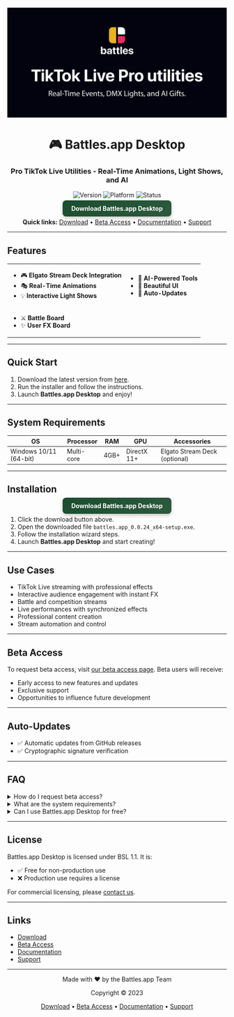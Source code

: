 <div align="center">

![Github banner](./.github/banner.jpg)
# 🎮 Battles.app Desktop
### Pro TikTok Live Utilities - Real-Time Animations, Light Shows, and AI
![Version](https://img.shields.io/badge/version-0.0.24-blue?style=for-the-badge)
![Platform](https://img.shields.io/badge/platform-Windows_10/11_(64_bit)-blueviolet?style=for-the-badge&logo=windows)
![Status](https://img.shields.io/badge/status-Closed_Beta-red?style=for-the-badge)
  
<a href="https://github.com/battles-app/desktop/releases/download/v0.0.24/battles.app_0.0.24_x64-setup.exe" style="background: linear-gradient(145deg, #1a4d2e, #2d5a3d); color: white; padding: 10px 20px; border-radius: 8px; box-shadow: 0 4px 8px rgba(0, 0, 0, 0.2); font-weight: bold; text-decoration: none;">Download Battles.app Desktop</a>

**Quick links:** [Download](https://github.com/battles-app/desktop/releases/download/v0.0.24/battles.app_0.0.24_x64-setup.exe) • [Beta Access](https://battles.app/desktop/beta) • [Documentation](https://battles.app/desktop/docs) • [Support](https://battles.app/desktop/support)

---

</div>

## Features

<table>
<tr>
<td>

- 🎮 **Elgato Stream Deck Integration**
- 🎭 **Real-Time Animations**
- 💡 **Interactive Light Shows**

</td>
<td>

- 🤖 **AI-Powered Tools**
- 🎨 **Beautiful UI**
- 🔄 **Auto-Updates**

</td>
</tr>
<tr>
<td colspan="2">

- ⚔️ **Battle Board**
- ✨ **User FX Board**

</td>
</tr>
</table>

---

## Quick Start

1. Download the latest version from [here](https://github.com/battles-app/desktop/releases/download/v0.0.24/battles.app_0.0.24_x64-setup.exe).
2. Run the installer and follow the instructions.
3. Launch **Battles.app Desktop** and enjoy!

---

## System Requirements

| OS       | Processor | RAM | GPU | Accessories        |
|----------|-----------|-----|-----|--------------------|
| Windows 10/11 (64-bit) | Multi-core | 4GB+ | DirectX 11+ | Elgato Stream Deck (optional) |

---

## Installation

<div align="center">

<a href="https://github.com/battles-app/desktop/releases/download/v0.0.24/battles.app_0.0.24_x64-setup.exe" style="background: linear-gradient(145deg, #1a4d2e, #2d5a3d); color: white; padding: 10px 20px; border-radius: 8px; box-shadow: 0 4px 8px rgba(0, 0, 0, 0.2); font-weight: bold; text-decoration: none;">Download Battles.app Desktop</a>

</div>

1. Click the download button above.
2. Open the downloaded file `battles.app_0.0.24_x64-setup.exe`.
3. Follow the installation wizard steps.
4. Launch **Battles.app Desktop** and start creating!

---

## Use Cases

- TikTok Live streaming with professional effects
- Interactive audience engagement with instant FX
- Battle and competition streams
- Live performances with synchronized effects
- Professional content creation
- Stream automation and control

---

## Beta Access

To request beta access, visit [our beta access page](https://battles.app/desktop/beta). Beta users will receive:

- Early access to new features and updates
- Exclusive support
- Opportunities to influence future development

---

## Auto-Updates

- ✅ Automatic updates from GitHub releases
- ✅ Cryptographic signature verification

---

## FAQ

<details>
<summary>How do I request beta access?</summary>
Visit our [beta access page](https://battles.app/desktop/beta) and fill out the form.
</details>

<details>
<summary>What are the system requirements?</summary>
Requires Windows 10/11 (64-bit), a multi-core processor, 4GB+ RAM, DirectX 11+ GPU, and optionally an Elgato Stream Deck.
</details>

<details>
<summary>Can I use Battles.app Desktop for free?</summary>
Yes, Battles.app Desktop is free for non-production use under the BSL 1.1 license. Production use requires a commercial license.
</details>

---

## License

Battles.app Desktop is licensed under BSL 1.1. It is:

- ✅ Free for non-production use
- ❌ Production use requires a license

For commercial licensing, please [contact us](https://battles.app/desktop/contact).

---

## Links

- [Download](https://github.com/battles-app/desktop/releases/download/v0.0.24/battles.app_0.0.24_x64-setup.exe)
- [Beta Access](https://battles.app/desktop/beta)
- [Documentation](https://battles.app/desktop/docs)
- [Support](https://battles.app/desktop/support)

<div align="center">

---

Made with ❤️ by the Battles.app Team

Copyright © 2023

[Download](https://github.com/battles-app/desktop/releases/download/v0.0.24/battles.app_0.0.24_x64-setup.exe) • [Beta Access](https://battles.app/desktop/beta) • [Documentation](https://battles.app/desktop/docs) • [Support](https://battles.app/desktop/support)

</div>